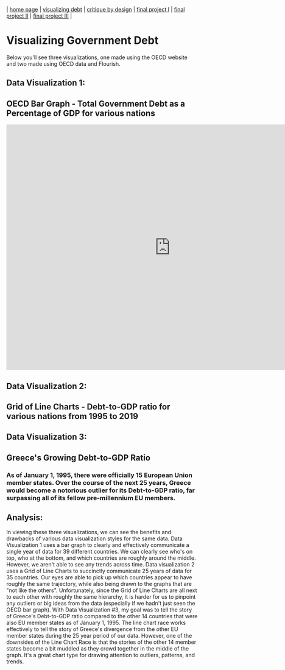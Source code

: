 | [home page](https://mvroomen.github.io/portfolio/) | [visualizing debt](visualizing-government-debt) | [critique by design](critique-by-design) | [final project I](final-project-part-one) | [final project II](final-project-part-two) | [final project III](final-project-part-three) |

# Visualizing Government Debt
Below you'll see three visualizations, one made using the OECD website and two made using OECD data and Flourish.

## Data Visualization 1:  
## OECD Bar Graph - Total Government Debt as a Percentage of GDP for various nations
<iframe src="https://data.oecd.org/chart/6Y2C" width="860" height="645" style="border: 0" mozallowfullscreen="true" webkitallowfullscreen="true" allowfullscreen="true"><a href="https://data.oecd.org/chart/6Y2C" target="_blank">OECD Chart: General government debt, Total, % of GDP, Annual, 2019</a></iframe>

## Data Visualization 2:  
## Grid of Line Charts - Debt-to-GDP ratio for various nations from 1995 to 2019
<div class="flourish-embed flourish-chart" data-src="visualisation/12587103"><script src="https://public.flourish.studio/resources/embed.js"></script></div>

## Data Visualization 3:  
## Greece's Growing Debt-to-GDP Ratio
### As of January 1, 1995, there were officially 15 European Union member states.  Over the course of the next 25 years, Greece would become a notorious outlier for its Debt-to-GDP ratio, far surpassing all of its fellow pre-millennium EU members.
<div class="flourish-embed flourish-chart" data-src="visualisation/12596398"><script src="https://public.flourish.studio/resources/embed.js"></script></div>

## Analysis:
In viewing these three visualizations, we can see the benefits and drawbacks of various data visualization styles for the same data.  Data Visualization 1 uses a bar graph to clearly and effectively communicate a single year of data for 39 different countries.  We can clearly see who's on top, who at the bottom, and which countries are roughly around the middle.  However, we aren't able to see any trends across time.  Data visualization 2 uses a Grid of Line Charts to succinctly communicate 25 years of data for 35 countries.  Our eyes are able to pick up which countries appear to have roughly the same trajectory, while also being drawn to the graphs that are "not like the others".  Unfortunately, since the Grid of Line Charts are all next to each other with roughly the same hierarchy, it is harder for us to pinpoint any outliers or big ideas from the data (especially if we hadn't just seen the OECD bar graph).  With Data Visualization #3, my goal was to tell the story of Greece's Debt-to-GDP ratio compared to the other 14 countries that were also EU member states as of January 1, 1995.  The line chart race works effectively to tell the story of Greece's divergence from the other EU member states during the 25 year period of our data. However, one of the downsides of the Line Chart Race is that the stories of the other 14 member states become a bit muddled as they crowd together in the middle of the graph.  It's a great chart type for drawing attention to outliers, patterns, and trends.  

